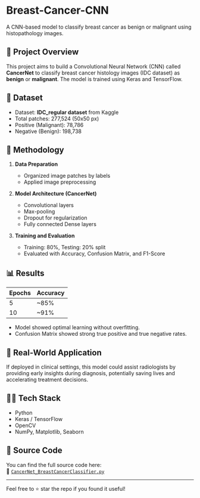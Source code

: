 # Breast-Cancer-CNN

A CNN-based model to classify breast cancer as benign or malignant using histopathology images.

## 🔬 Project Overview

This project aims to build a Convolutional Neural Network (CNN) called **CancerNet** to classify breast cancer histology images (IDC dataset) as **benign** or **malignant**. The model is trained using Keras and TensorFlow.

## 📁 Dataset

- Dataset: **IDC_regular dataset** from Kaggle
- Total patches: 277,524 (50x50 px)
- Positive (Malignant): 78,786
- Negative (Benign): 198,738

## 🧪 Methodology

1. **Data Preparation**  
   - Organized image patches by labels
   - Applied image preprocessing

2. **Model Architecture (CancerNet)**  
   - Convolutional layers
   - Max-pooling
   - Dropout for regularization
   - Fully connected Dense layers

3. **Training and Evaluation**  
   - Training: 80%, Testing: 20% split
   - Evaluated with Accuracy, Confusion Matrix, and F1-Score

## 📊 Results

| Epochs | Accuracy |
|--------|----------|
| 5      | ~85%     |
| 10     | ~91%     |

- Model showed optimal learning without overfitting.
- Confusion Matrix showed strong true positive and true negative rates.

## 🚀 Real-World Application

If deployed in clinical settings, this model could assist radiologists by providing early insights during diagnosis, potentially saving lives and accelerating treatment decisions.

## 👨‍💻 Tech Stack

- Python
- Keras / TensorFlow
- OpenCV
- NumPy, Matplotlib, Seaborn

## 📎 Source Code

You can find the full source code here:  
🔗 [`CancerNet_BreastCancerClassifier.py`](CancerNet_BreastCancerClassifier.py)

---

Feel free to ⭐ star the repo if you found it useful!
